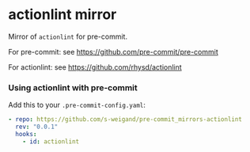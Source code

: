 # actionlint mirror

Mirror of `actionlint` for pre-commit.

For pre-commit: see https://github.com/pre-commit/pre-commit

For actionlint: see https://github.com/rhysd/actionlint

### Using actionlint with pre-commit

Add this to your `.pre-commit-config.yaml`:

```yaml
- repo: https://github.com/s-weigand/pre-commit_mirrors-actionlint
  rev: "0.0.1"
  hooks:
    - id: actionlint
```